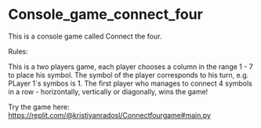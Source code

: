 # Console_game_connect_four
This is a console game called Connect the four.

Rules: 

This is a two players game, each player chooses a column in the range 1 - 7 to place his symbol. The symbol of the player corresponds to his turn, e.g. PLayer 1`s symbos is 1.
The first player who manages to connect 4 symbols in a row - horizontally, vertically or diagonally, wins the game!

Try the game here: https://replit.com/@kristiyanradosl/Connectfourgame#main.py